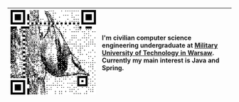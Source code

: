 
| <img src="canvas.png" alt="drawing" width="984"/> | I'm civilian computer science engineering undergraduate at [Military University of Technology in Warsaw](https://en.wikipedia.org/wiki/Military_University_of_Technology). Currently my main interest is Java and Spring. |
| :---: | :--- |


<!--
**jakub-kowalik/jakub-kowalik** is a ✨ _special_ ✨ repository because its `README.md` (this file) appears on your GitHub profile.

Here are some ideas to get you started:

- 🔭 I’m currently working on ...
- 🌱 I’m currently learning ...
- 👯 I’m looking to collaborate on ...
- 🤔 I’m looking for help with ...
- 💬 Ask me about ...
- 📫 How to reach me: ...
- 😄 Pronouns: ...
- ⚡ Fun fact: ...
-->

